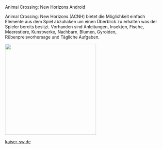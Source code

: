 Animal Crossing: New Horizons Android

Animal Crossing: New Horizons (ACNH) bietet die Möglichkeit einfach Elemente aus dem Spiel abzuhaken um einen Überblick zu erhalten was der Spieler bereits besitzt. Vorhanden sind Anleitungen, Insekten, Fische, Meerestiere, Kunstwerke, Nachbarn, Blumen, Gyroiden, Rübenpreisvorhersage und Tägliche Aufgaben.

<img src="https://kaiser-sw.de/data/acnh.jpeg" width="300"/>


<a href="https://kaiser-sw.de/" target=_new>kaiser-sw.de</a>
